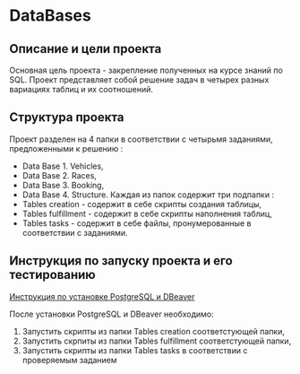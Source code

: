 # DataBases

## Описание и цели проекта
Основная цель проекта - закрепление полученных на курсе знаний по SQL. 
Проект представляет собой решение задач в четырех разных вариациях таблиц и их соотношений. 

## Структура проекта
Проект разделен на 4 папки в соответствии с четырьмя заданиями, предложенными к решению : 
- Data Base 1. Vehicles, 
- Data Base 2. Races, 
- Data Base 3. Booking, 
- Data Base 4. Structure.
Каждая из папок содержит три подпапки : 
- Tables creation - содержит в себе скрипты создания таблицы, 
- Tables fulfillment - содержит в себе скрипты наполнения таблиц, 
- Tables tasks - содержит в себе файлы, пронумерованные в соответствии с заданиями. 

## Инструкция по запуску проекта и его тестированию
[Инструкция по установке PostgreSQL и DBeaver](https://apps.skillfactory.ru/learning/course/course-v1:SkillFactory+MIFIDEV-2sem+JAN2025/block-v1:SkillFactory+MIFIDEV-2sem+JAN2025+type@sequential+block@b40bd5b128d446c895edc55a73cc0c12/block-v1:SkillFactory+MIFIDEV-2sem+JAN2025+type@vertical+block@0fb8c8377fad4db49b70e31af0b4402f)

После установки PostgreSQL и DBeaver необходимо:
1. Запустить скрипты из папки Tables creation соответстующей папки, 
2. Запустить скрпиты из папки Tables fulfillment соответстующей папки, 
3. Запустить скрипты из папки Tables tasks в соответствии с проверяемым заданием